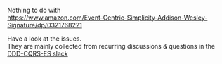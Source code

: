 
Nothing to do with   
https://www.amazon.com/Event-Centric-Simplicity-Addison-Wesley-Signature/dp/0321768221

Have a look at the issues.   
They are mainly collected from recurring discussions & questions in the [DDD-CQRS-ES slack](https://j.mp/ddd-es-cqrs)
